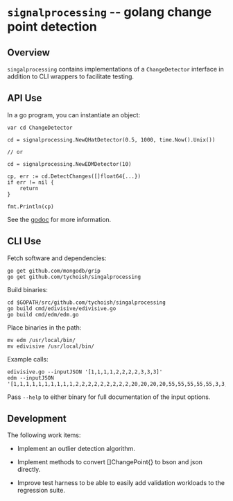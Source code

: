 # `signalprocessing` -- golang change point detection

## Overview

`singalprocessing` contains implementations of a `ChangeDetector`
interface in addition to CLI wrappers to facilitate testing. 

## API Use

In a go program, you can instantiate an object:

	var cd ChangeDetector
	
	cd = signalprocessing.NewQHatDetector(0.5, 1000, time.Now().Unix())

	// or

	cd = signalprocessing.NewEDMDetector(10)

	cp, err := cd.DetectChanges([]float64{...})
	if err != nil {
		return 
	}

	fmt.Println(cp)

See the [godoc](https://godoc.org/github.com/tychoish/signalprocessing) for
more information.

## CLI Use 

Fetch software and dependencies: 

    go get github.com/mongodb/grip
    go get github.com/tychoish/singalprocessing

Build binaries: 

	cd $GOPATH/src/github.com/tychoish/singalprocessing
	go build cmd/edivisive/edivisive.go
	go build cmd/edm/edm.go
	
Place binaries in the path: 

	mv edm /usr/local/bin/
	mv edivisive /usr/local/bin/

Example calls: 

	edivisive.go --inputJSON '[1,1,1,1,2,2,2,2,3,3,3]'                                                                                           
	edm --inputJSON '[1,1,1,1,1,1,1,1,1,1,2,2,2,2,2,2,2,2,2,20,20,20,20,55,55,55,55,55,3,3,3,3,3,3,3,3,3,3,3,3,3,3,3]'

Pass `--help` to either binary for full documentation of the input
options. 

## Development

The following work items: 

- Implement an outlier detection algorithm.

- Implement methods to convert []ChangePoint{} to bson and json
  directly.

- Improve test harness to be able to easily add validation workloads
  to the regression suite.
